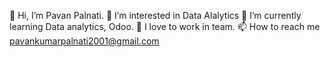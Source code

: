 👋 Hi, I’m Pavan Palnati.
👀 I’m interested in Data Alalytics
🌱 I’m currently learning Data analytics, Odoo.
💞️ I love to work in team.
📫 How to reach me pavankumarpalnati2001@gmail.com

<!---
Pavan-Palnati/Pavan-Palnati is a ✨ special ✨ repository because its `README.md` (this file) appears on your GitHub profile.
You can click the Preview link to take a look at your changes.
--->
